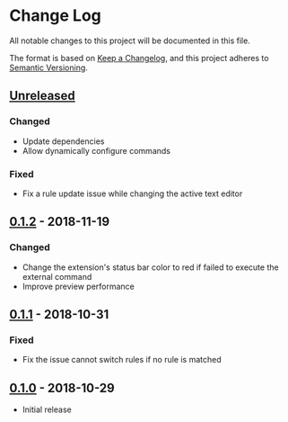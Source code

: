 # Change Log
All notable changes to this project will be documented in this file.

The format is based on [Keep a Changelog](https://keepachangelog.com/en/1.0.0/),
and this project adheres to [Semantic Versioning](https://semver.org/spec/v2.0.0.html).

## [Unreleased]
### Changed
- Update dependencies
- Allow dynamically configure commands

### Fixed
- Fix a rule update issue while changing the active text editor

## [0.1.2] - 2018-11-19
### Changed
- Change the extension's status bar color to red if failed to execute the external command
- Improve preview performance

## [0.1.1] - 2018-10-31
### Fixed
- Fix the issue cannot switch rules if no rule is matched

## [0.1.0] - 2018-10-29
- Initial release

[Unreleased]: https://github.com/eugnma/vscode-customizable-preview/compare/v0.1.2...HEAD
[0.1.2]: https://github.com/eugnma/vscode-customizable-preview/compare/v0.1.1...v0.1.2
[0.1.1]: https://github.com/eugnma/vscode-customizable-preview/compare/v0.1.0...v0.1.1
[0.1.0]: https://github.com/eugnma/vscode-customizable-preview/compare/cd56fe3...v0.1.0